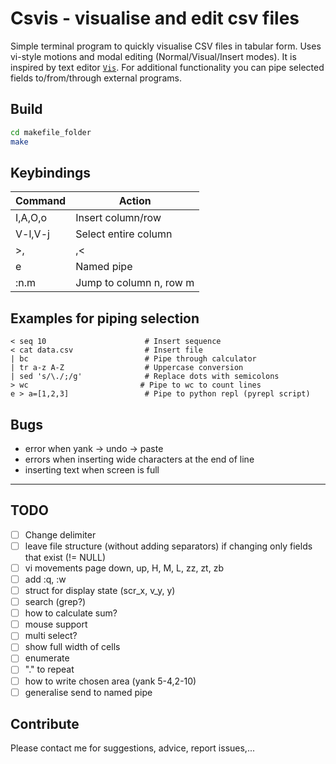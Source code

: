 # Csvis - visualise and edit csv files

Simple terminal program to quickly visualise CSV files in tabular form.
Uses vi-style motions and modal editing (Normal/Visual/Insert modes).
It is inspired by text editor [`Vis`](https://github.com/martanne/vis).
For additional functionality you can pipe selected fields to/from/through external programs.

## Build
```sh
cd makefile_folder
make
```

## Keybindings

| Command | Action                          |
|---------|---------------------------------|
| I,A,O,o | Insert column/row               |
| V-l,V-j | Select entire column            |
| >,|,<   | Pipe operations                 |
| e       | Named pipe                      |
| :n.m    | Jump to column n, row m         |
    
## Examples for piping selection
```
< seq 10                      # Insert sequence
< cat data.csv                # Insert file
| bc                          # Pipe through calculator
| tr a-z A-Z                  # Uppercase conversion
| sed 's/\./;/g'              # Replace dots with semicolons
> wc                         # Pipe to wc to count lines
e > a=[1,2,3]                 # Pipe to python repl (pyrepl script)
```

## Bugs
- error when yank -> undo -> paste
- errors when inserting wide characters at the end of line
- inserting text when screen is full

---

## TODO
- [ ] Change delimiter
- [ ] leave file structure (without adding separators) if changing only fields that exist (!= NULL)
- [ ] vi movements page down, up, H, M, L, zz, zt, zb
- [ ] add :q, :w
- [ ] struct for display state (scr_x, v_y, y)
- [ ] search (grep?)
- [ ] how to calculate sum?
- [ ] mouse support
- [ ] multi select?
- [ ] show full width of cells
- [ ] enumerate
- [ ] "." to repeat
- [ ] how to write chosen area (yank 5-4,2-10)
- [ ] generalise send to named pipe

## Contribute
Please contact me for suggestions, advice, report issues,...
